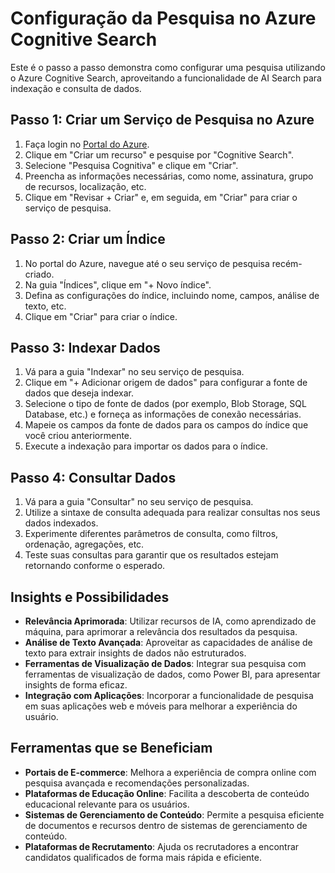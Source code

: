 # Configuração da Pesquisa no Azure Cognitive Search

Este é o passo a passo demonstra como configurar uma pesquisa utilizando o Azure Cognitive Search, aproveitando a funcionalidade de AI Search para indexação e consulta de dados.

## Passo 1: Criar um Serviço de Pesquisa no Azure

1. Faça login no [Portal do Azure](https://portal.azure.com/).
2. Clique em "Criar um recurso" e pesquise por "Cognitive Search".
3. Selecione "Pesquisa Cognitiva" e clique em "Criar".
4. Preencha as informações necessárias, como nome, assinatura, grupo de recursos, localização, etc.
5. Clique em "Revisar + Criar" e, em seguida, em "Criar" para criar o serviço de pesquisa.

## Passo 2: Criar um Índice

1. No portal do Azure, navegue até o seu serviço de pesquisa recém-criado.
2. Na guia "Índices", clique em "+ Novo índice".
3. Defina as configurações do índice, incluindo nome, campos, análise de texto, etc.
4. Clique em "Criar" para criar o índice.

## Passo 3: Indexar Dados

1. Vá para a guia "Indexar" no seu serviço de pesquisa.
2. Clique em "+ Adicionar origem de dados" para configurar a fonte de dados que deseja indexar.
3. Selecione o tipo de fonte de dados (por exemplo, Blob Storage, SQL Database, etc.) e forneça as informações de conexão necessárias.
4. Mapeie os campos da fonte de dados para os campos do índice que você criou anteriormente.
5. Execute a indexação para importar os dados para o índice.

## Passo 4: Consultar Dados

1. Vá para a guia "Consultar" no seu serviço de pesquisa.
2. Utilize a sintaxe de consulta adequada para realizar consultas nos seus dados indexados.
3. Experimente diferentes parâmetros de consulta, como filtros, ordenação, agregações, etc.
4. Teste suas consultas para garantir que os resultados estejam retornando conforme o esperado.

## Insights e Possibilidades

- **Relevância Aprimorada**: Utilizar recursos de IA, como aprendizado de máquina, para aprimorar a relevância dos resultados da pesquisa.
- **Análise de Texto Avançada**: Aproveitar as capacidades de análise de texto para extrair insights de dados não estruturados.
- **Ferramentas de Visualização de Dados**: Integrar sua pesquisa com ferramentas de visualização de dados, como Power BI, para apresentar insights de forma eficaz.
- **Integração com Aplicações**: Incorporar a funcionalidade de pesquisa em suas aplicações web e móveis para melhorar a experiência do usuário.

## Ferramentas que se Beneficiam

- **Portais de E-commerce**: Melhora a experiência de compra online com pesquisa avançada e recomendações personalizadas.
- **Plataformas de Educação Online**: Facilita a descoberta de conteúdo educacional relevante para os usuários.
- **Sistemas de Gerenciamento de Conteúdo**: Permite a pesquisa eficiente de documentos e recursos dentro de sistemas de gerenciamento de conteúdo.
- **Plataformas de Recrutamento**: Ajuda os recrutadores a encontrar candidatos qualificados de forma mais rápida e eficiente.
